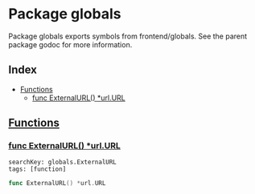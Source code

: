 # Package globals

Package globals exports symbols from frontend/globals. See the parent package godoc for more information. 

## Index

* [Functions](#func)
    * [func ExternalURL() *url.URL](#ExternalURL)


## <a id="func" href="#func">Functions</a>

### <a id="ExternalURL" href="#ExternalURL">func ExternalURL() *url.URL</a>

```
searchKey: globals.ExternalURL
tags: [function]
```

```Go
func ExternalURL() *url.URL
```

